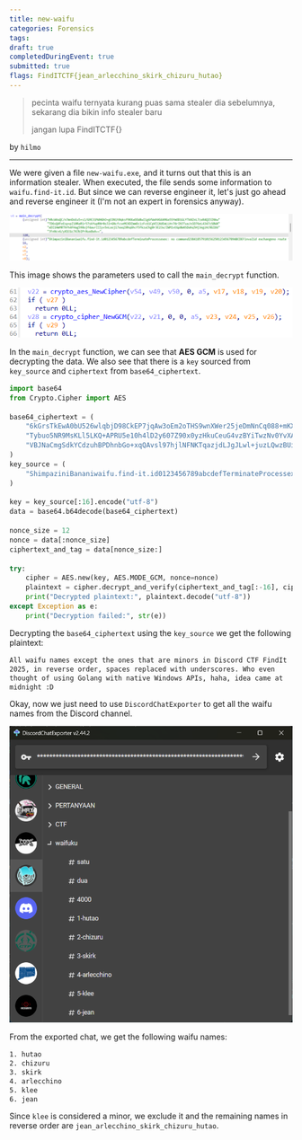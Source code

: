 ```yaml
---
title: new-waifu
categories: Forensics
tags: 
draft: true
completedDuringEvent: true
submitted: true
flags: FindITCTF{jean_arlecchino_skirk_chizuru_hutao}
---
```

> pecinta waifu ternyata kurang puas sama stealer dia sebelumnya, sekarang dia bikin info stealer baru
>
> jangan lupa FindITCTF{}

by `hilmo`

---

We were given a file `new-waifu.exe`, and it turns out that this is an information stealer. When executed, the file sends some information to `waifu.find-it.id`. But since we can reverse engineer it, let's just go ahead and reverse engineer it (I'm not an expert in forensics anyway).

![alt text](image.png)

This image shows the parameters used to call the `main_decrypt` function.

![alt text](image-1.png)

In the `main_decrypt` function, we can see that **AES GCM** is used for decrypting the data. We also see that there is a `key` sourced from `key_source` and `ciphertext` from `base64_ciphertext`.

```py
import base64
from Crypto.Cipher import AES

base64_ciphertext = (
    "6kGrsTkEwA0bU526wlqbjD98CkEP7jqAw3oEm2oTHS9wnXWer25jeDmNnCq088+mKXXN36QcQkFGL7xp8hPqvV66JZkRinvWFW/pZ"
    "Tybuo5NR9MsKLl5LKQ+APRU5e10h4lD2y607Z90x0yzHkuCeuG4vzBYiTwzNv0YvXAEkn8VUEklZ3ngsg9T6UZm4HvJdJUiPkzg8p"
    "VBJNaCmgSdkYCdzuhBPDhnbGo+xqQAvsl97hjlNFNKTqazjdLJgJLwl+juzLQwzBUiW9Fi55aGmIbrO2SDFTZSSlJNhNXqcTlA"
)
key_source = (
    "ShimpaziniBananiwaifu.find-it.id0123456789abcdefTerminateProcessexec: no command23841857910156250123456789ABCDEFinvalid exchangeno route to hostinvalid argumentmessage too longobject is remoteremote I/O errorSetFilePointerExOpenProcessTokenRegQueryInfoKeyWRegQueryValueExWDnsNameCompare_WCreateDirectoryWFlushFileBuffersGetComputerNameWGetFullPathNameWGetLongPathNameWRemoveDirectoryWNetApiBufferFreeDuplicateTokenExGetCurrentThreadGetModuleHandleWRtlVirtualUnwindinteger overflowgcshrinkstackofftracefpunwindoffGC scavenge waitGC worker (idle)page trace flush/gc/gogc:percent, not a functiongc: unswept span KiB work (bg),  mheap.sweepgen=runtime: nelems=workbuf is emptymSpanList.removemSpanList.insertbad special kindbad summary dataruntime: addr = runtime: base = runtime: head = timeBeginPeriod"
)

key = key_source[:16].encode("utf-8")
data = base64.b64decode(base64_ciphertext)

nonce_size = 12
nonce = data[:nonce_size]
ciphertext_and_tag = data[nonce_size:]

try:
    cipher = AES.new(key, AES.MODE_GCM, nonce=nonce)
    plaintext = cipher.decrypt_and_verify(ciphertext_and_tag[:-16], ciphertext_and_tag[-16:])
    print("Decrypted plaintext:", plaintext.decode("utf-8"))
except Exception as e:
    print("Decryption failed:", str(e))
```

Decrypting the `base64_ciphertext` using the `key_source` we get the following plaintext:

```
All waifu names except the ones that are minors in Discord CTF FindIt 2025, in reverse order, spaces replaced with underscores. Who even thought of using Golang with native Windows APIs, haha, idea came at midnight :D
```

Okay, now we just need to use `DiscordChatExporter` to get all the waifu names from the Discord channel.

![alt text](image-2.png)

From the exported chat, we get the following waifu names:

```
1. hutao
2. chizuru
3. skirk
4. arlecchino
5. klee
6. jean
```

Since `klee` is considered a minor, we exclude it and the remaining names in reverse order are `jean_arlecchino_skirk_chizuru_hutao`.

